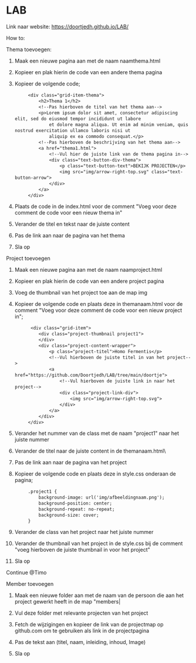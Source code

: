 # LAB

Link naar website:
https://doortjedh.github.io/LAB/

How to:

Thema toevoegen:
1. Maak een nieuwe pagina aan met de naam naamthema.html
2. Kopieer en plak hierin de code van een andere thema pagina
3. Kopieer de volgende code;

            <div class="grid-item-thema">
                <h2>Thema 1</h2>
                <!--Pas hierboven de titel van het thema aan-->
                <p>Lorem ipsum dolor sit amet, consectetur adipiscing elit, sed do eiusmod tempor incididunt ut labore
                    et dolore magna aliqua. Ut enim ad minim veniam, quis nostrud exercitation ullamco laboris nisi ut
                    aliquip ex ea commodo consequat.</p>
                <!--Pas hierboven de beschrijving van het thema aan-->
                <a href="thema1.html">
                    <!--Vul hier de juiste link van de thema pagina in-->
                    <div class="text-button-div-thema">
                        <p class="text-button-text">BEKIJK PROJECTEN</p>
                        <img src="img/arrow-right-top.svg" class="text-button-arrow">
                    </div>
                </a>
            </div>

4. Plaats de code in de index.html voor de comment "Voeg voor deze comment de code voor een nieuw thema in"
5. Verander de titel en tekst naar de juiste content
6. Pas de link aan naar de pagina van het thema
7. Sla op

Project toevoegen
1. Maak een nieuwe pagina aan met de naam naamproject.html
2. Kopieer en plak hierin de code van een andere project pagina
3. Voeg de thumbnail van het project toe aan de map img
4. Kopieer de volgende code en plaats deze in themanaam.html voor de comment "Voeg voor deze comment de code voor een nieuw project in";

             <div class="grid-item">
                <div class="project-thumbnail project1">
                </div>
                <div class="project-content-wrapper">
                    <p class="project-titel">Homo Fermentis</p>
                    <!--Vul hierboven de juiste titel in van het project-->
                    <a href="https://github.com/Doortjedh/LAB/tree/main/doortje">
                        <!--Vul hierboven de juiste link in naar het project-->
                        <div class="project-link-div">
                            <img src="img/arrow-right-top.svg">
                        </div>
                    </a>
                </div>
            </div>

5. Verander het nummer van de class met de naam "project1" naar het juiste nummer
6. Verander de titel naar de juiste content in de themanaam.html\
7. Pas de link aan naar de pagina van het project
8. Kopieer de volgende code en plaats deze in style.css onderaan de pagina;

            .project1 {
                background-image: url('img/afbeeldingnaam.png');
                background-position: center;
                background-repeat: no-repeat;
                background-size: cover;
            }

9. Verander de class van het project naar het juiste nummer
10. Verander de thumbnail van het project in de style.css bij de comment "voeg hierboven de juiste thumbnail in voor het project"
11. Sla op

Continue @Timo 

Member toevoegen
1. Maak een nieuwe folder aan met de naam van de persoon die aan het project gewerkt heeft in de map "members|
2. Vul deze folder met relevante projecten van het project
3. Fetch de wijzigingen en kopieer de link van de projectmap op github.com om te gebruiken als link in de projectpagina

4. Pas de tekst aan (titel, naam, inleiding, inhoud, Image)
5. Sla op

